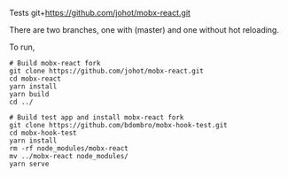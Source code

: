 Tests git+https://github.com/johot/mobx-react.git

There are two branches, one with (master) and one without hot reloading.

To run,

```
# Build mobx-react fork
git clone https://github.com/johot/mobx-react.git
cd mobx-react
yarn install
yarn build
cd ../

# Build test app and install mobx-react fork
git clone https://github.com/bdombro/mobx-hook-test.git
cd mobx-hook-test
yarn install
rm -rf node_modules/mobx-react
mv ../mobx-react node_modules/
yarn serve
```